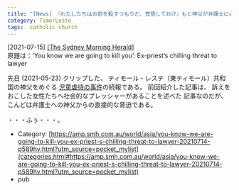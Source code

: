 ```yaml
---
title: "[News] 『わたしたちはお前を殺すつもりだ、覚悟しておけ』もと神父が弁護士に心臓のこおるような脅し ---オエクシのペドフィル・兼・児童虐待のあの神父である"
category: TimorLeste
tags:  catholic church
---
```


[2021-07-15] [[The Sydney Morning Herald]](https://amp.smh.com.au/world/asia/you-know-we-are-going-to-kill-you-ex-priest-s-chilling-threat-to-lawyer-20210714-p589hv.html?utm_source=pocket_mylist)  
 原題は：‘You know we are going to kill you’: Ex-priest’s chilling threat to lawyer

 先日 (2021-05-23) クリップした、
ティモール・レステ（東ティモール）共和国の神父をめぐる
[児童虐待の事件](http://www.merapano.net/~satoshi/private/diary/2021-05-23-1.html)の続報である。
前回紹介した記事は、
訴えをおこした女性たちへ社会的なプレッシャーがあることを述べた
記事なのだが、
こんどは弁護士への神父からの直接的な脅迫である。

 ・・・ふぅ・・・。

- Category: [https://amp.smh.com.au/world/asia/you-know-we-are-going-to-kill-you-ex-priest-s-chilling-threat-to-lawyer-20210714-p589hv.html?utm_source=pocket_mylist](categories.html#https://amp.smh.com.au/world/asia/you-know-we-are-going-to-kill-you-ex-priest-s-chilling-threat-to-lawyer-20210714-p589hv.html?utm_source=pocket_mylist)
- pub

